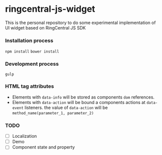 # ringcentral-js-widget
This is the personal repository to do some experimental implementation of UI widget based on RingCentral JS SDK


### Installation process
`npm install`
`bower install`
### Development process
`gulp`

### HTML tag attributes
* Elements with `data-info` will be stored as components `dom` references.
* Elements with `data-action` will be bound a components actions at `data-event` listeners.
the value of `data-action` will be `method_name(parameter_1, parameter_2)`

### TODO
- [ ] Localization
- [ ] Demo
- [ ] Component state and property
